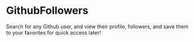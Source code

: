 # GithubFollowers
Search for any Github user, and view their profile, followers, and save them to your favorites for quick access later!
